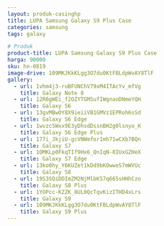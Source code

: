 ```yaml
---
layout: produk-casinghp
title: LUPA Samsung Galaxy S9 Plus Case
categories: samsung
tags: galaxy

# Produk
product-title: LUPA Samsung Galaxy S9 Plus Case
harga: 90000
sku: hn-0819
image-drive: 109MKJKkKLgg3O7du0KtFBLdpWvAY8TlF
gallery:
  - url: 1vhm4j3-ruBFUNChV79xM4ITAcYv_mfVg
    title: Galaxy Note 8
  - url: 12R6gWEi_f2OZYTGMSufIWgnaoDNmeYQH
    title: Galaxy S6
  - url: 13gvMBwOY8X9ieiiVB1GMVz1EPRoh6sSd
    title: Galaxy S6 Edge
  - url: 1wvzcSWxx9E3yDhsdDssnBH2g0lsnyo_K
    title: Galaxy S6 Edge Plus
  - url: 177i_JkjiU-gcVNWmfor1mh71wCXb7BQn
    title: Galaxy S7
  - url: 1OMKLp0FkqTIf9Hx6_QnIqN-8IUxGZHeX
    title: Galaxy S7 Edge
  - url: 13ko0hy_Y6KUZet1kDd9bKOwweS7mWVUc
    title: Galaxy S8
  - url: 19S3SQiDDImZM2NjMlbK57q665sHHhCzo
    title: Galaxy S8 Plus
  - url: 1YOPcc-KZZK_8UL0QcTqvKizITHD4xLrs
    title: Galaxy S9
  - url: 109MKJKkKLgg3O7du0KtFBLdpWvAY8TlF
    title: Galaxy S9 Plus
---
```


